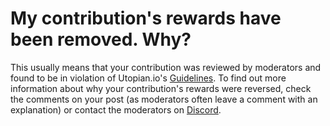 # My contribution's rewards have been removed. Why?

This usually means that your contribution was reviewed by moderators and found to be in violation of Utopian.io's [Guidelines](https://join.utopian.io/guidelines). To find out more information about why your contribution's rewards were reversed, check the comments on your post (as moderators often leave a comment with an explanation) or contact the moderators on [Discord](https://discord.gg/uw6M97n).
